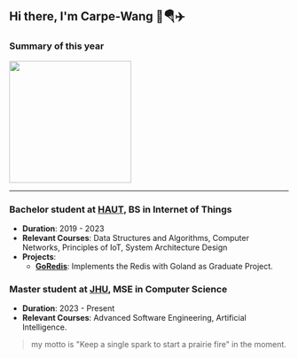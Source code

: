 ## Hi there, I'm Carpe-Wang 👋🪂✈️

### Summary of this year
<img align="" height="220px" src="https://github-readme-stats.vercel.app/api/top-langs/?username=Carpe-Wang&hide_title=true&hide_border=true&layout=compact&bg_color=0,73FA79,73FDFF,D783FF&theme=graywhite&locale=en" />

------------------------------------

### Bachelor student at [HAUT](https://computer.haut.edu.cn/), BS in Internet of Things
- **Duration**: 2019 - 2023
- **Relevant Courses**: Data Structures and Algorithms, Computer Networks, Principles of IoT, System Architecture Design
- **Projects**: 
  - **[GoRedis](https://github.com/Carpe-Wang/GoRedis)**: Implements the Redis with Goland as Graduate Project.

### Master student at  [JHU](https://engineering.jhu.edu), MSE in Computer Science
- **Duration**: 2023 - Present
- **Relevant Courses**: Advanced Software Engineering, Artificial Intelligence.

 
> my motto is "Keep a single spark to start a prairie fire" in the moment.
